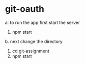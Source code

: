 # git-oauth

a. to run the app first start the server

 1. npm start

b. next change the directory

1. cd git-assignment
2. npm start


